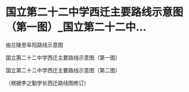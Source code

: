 # 国立第二十二中学西迁主要路线示意图（第一图）_国立第二十二中...

由兰陵至阜阳路线示意图

国立第二十二中学西迁主要路线示意图（第一图）

国立第二十二中学西迁主要路线示意图（第二图）

（根据李之勤学长西迁路线图修订）